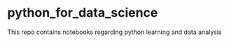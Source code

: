 # python_for_data_science
 This repo contains notebooks regarding python learning and data analysis
